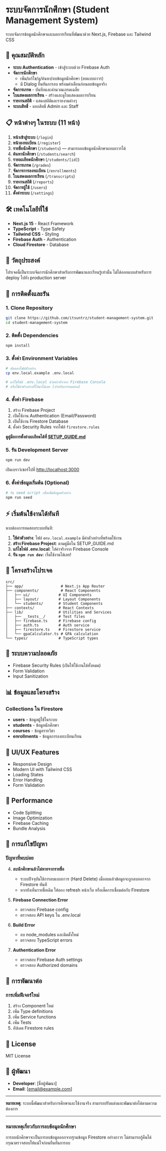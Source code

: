 # ระบบจัดการนักศึกษา (Student Management System)

ระบบจัดการข้อมูลนักศึกษาและผลการเรียนที่พัฒนาด้วย Next.js, Firebase และ Tailwind CSS


## 🚀 คุณสมบัติหลัก

- **ระบบ Authentication** - เข้าสู่ระบบด้วย Firebase Auth
- **จัดการนักศึกษา**
   - เพิ่ม/แก้ไข/ดู/ค้นหา/ลบข้อมูลนักศึกษา (ลบแบบถาวร)
   - มี Dialog ยืนยันการลบ พร้อมคำเตือนก่อนลบข้อมูลจริง
- **จัดการเกรด** - บันทึกและคำนวณเกรดเฉลี่ย
- **ใบแสดงผลการเรียน** - สร้างและดูใบแสดงผลการเรียน
- **รายงานสถิติ** - แสดงสถิติและรายงานต่างๆ
- **ระบบสิทธิ์** - แยกสิทธิ์ Admin และ Staff


## 📋 หน้าต่างๆ ในระบบ (11 หน้า)

1. **หน้าเข้าสู่ระบบ** (`/login`)
2. **หน้าลงทะเบียน** (`/register`)
3. **รายชื่อนักศึกษา** (`/students`) — สามารถลบข้อมูลนักศึกษาแบบถาวรได้
4. **ค้นหานักศึกษา** (`/students/search`)
5. **รายละเอียดนักศึกษา** (`/students/[id]`)
6. **จัดการเกรด** (`/grades`)
7. **จัดการการลงทะเบียน** (`/enrollments`)
8. **ใบแสดงผลการเรียน** (`/transcripts`)
9. **รายงานสถิติ** (`/reports`)
10. **จัดการผู้ใช้** (`/users`)
11. **ตั้งค่าระบบ** (`/settings`)


## 🛠 เทคโนโลยีที่ใช้

- **Next.js 15** - React Framework
- **TypeScript** - Type Safety
- **Tailwind CSS** - Styling
- **Firebase Auth** - Authentication
- **Cloud Firestore** - Database

## 🎯 วัตถุประสงค์

โปรเจคนี้เป็นระบบจัดการนักศึกษาสำหรับการพัฒนาและเรียนรู้เท่านั้น ไม่ได้ออกแบบสำหรับการ deploy ไปยัง production server

## 🚀 การติดตั้งและรัน

### 1. Clone Repository
```bash
git clone https://github.com/itsuntrz/student-management-system.git
cd student-management-system
```

### 2. ติดตั้ง Dependencies
```bash
npm install
```

### 3. ตั้งค่า Environment Variables
```bash
# คัดลอกไฟล์ตัวอย่าง
cp env.local.example .env.local

# แก้ไขไฟล์ .env.local ด้วยค่าจริงจาก Firebase Console
# หรือใช้ค่าตัวอย่างที่ให้มาได้เลย (สำหรับการทดสอบ)
```

### 4. ตั้งค่า Firebase
1. สร้าง Firebase Project
2. เปิดใช้งาน Authentication (Email/Password)
3. เปิดใช้งาน Firestore Database
4. ตั้งค่า Security Rules จากไฟล์ `firestore.rules`

**ดูคู่มือการตั้งค่าละเอียดได้ที่ [SETUP_GUIDE.md](./SETUP_GUIDE.md)**

### 5. รัน Development Server
```bash
npm run dev
```

เปิดเบราว์เซอร์ไปที่ [http://localhost:3000](http://localhost:3000)

### 6. ตั้งค่าข้อมูลเริ่มต้น (Optional)
```bash
# รัน seed script เพื่อเพิ่มข้อมูลตัวอย่าง
npm run seed
```


## ⚡ เริ่มต้นใช้งานได้ทันที

หากต้องการทดสอบระบบทันที:

1. **ใช้ค่าตัวอย่าง**: ไฟล์ `env.local.example` มีค่าตัวอย่างที่พร้อมใช้งาน
2. **สร้าง Firebase Project**: ตามคู่มือใน SETUP_GUIDE.md
3. **แก้ไขไฟล์ .env.local**: ใส่ค่าจริงจาก Firebase Console
4. **รัน `npm run dev`**: เริ่มใช้งานได้เลย!



## 📁 โครงสร้างโปรเจค

```
src/
├── app/                 # Next.js App Router
├── components/          # React Components
│   ├── ui/             # UI Components
│   ├── layout/         # Layout Components
│   └── students/       # Student Components
├── contexts/           # React Contexts
├── lib/                # Utilities and Services
│   ├── __tests__/      # Test files
│   ├── firebase.ts     # Firebase config
│   ├── auth.ts         # Auth service
│   ├── firestore.ts    # Firestore service
│   └── gpaCalculator.ts # GPA calculation
└── types/              # TypeScript types
```

## 🔐 ระบบความปลอดภัย

- Firebase Security Rules (เปิดให้ใช้งานได้ทั้งหมด)
- Form Validation
- Input Sanitization


## 📊 ข้อมูลและโครงสร้าง

### Collections ใน Firestore
- **users** - ข้อมูลผู้ใช้ในระบบ
- **students** - ข้อมูลนักศึกษา
- **courses** - ข้อมูลรายวิชา
- **enrollments** - ข้อมูลการลงทะเบียนเรียน

## 🎨 UI/UX Features

- Responsive Design
- Modern UI with Tailwind CSS
- Loading States
- Error Handling
- Form Validation

## 🚀 Performance

- Code Splitting
- Image Optimization
- Firebase Caching
- Bundle Analysis


## 🐛 การแก้ไขปัญหา


### ปัญหาที่พบบ่อย

4. **ลบนักศึกษาแล้วไม่หายจากรายชื่อ**
   - ระบบปัจจุบันใช้การลบแบบถาวร (Hard Delete) เมื่อลบแล้วข้อมูลจะถูกลบออกจาก Firestore ทันที
   - หากยังเห็นรายชื่อเดิม ให้ลอง refresh หน้าเว็บ หรือเช็คการเชื่อมต่อกับ Firestore

1. **Firebase Connection Error**
   - ตรวจสอบ Firebase config
   - ตรวจสอบ API keys ใน .env.local

2. **Build Error**
   - ลบ node_modules และติดตั้งใหม่
   - ตรวจสอบ TypeScript errors

3. **Authentication Error**
   - ตรวจสอบ Firebase Auth settings
   - ตรวจสอบ Authorized domains


## 📝 การพัฒนาต่อ

### การเพิ่มฟีเจอร์ใหม่
1. สร้าง Component ใหม่
2. เพิ่ม Type definitions
3. เพิ่ม Service functions
4. เพิ่ม Tests
5. อัปเดต Firestore rules

## 📄 License

MIT License

## 👥 ผู้พัฒนา

- **Developer**: [ชื่อผู้พัฒนา]
- **Email**: [email@example.com]

---

**หมายเหตุ**: ระบบนี้พัฒนาสำหรับการศึกษาและใช้งานจริง สามารถปรับแต่งและพัฒนาต่อได้ตามความต้องการ

---
### หมายเหตุเกี่ยวกับการลบข้อมูลนักศึกษา
การลบนักศึกษาจะเป็นการลบข้อมูลออกจากฐานข้อมูล Firestore อย่างถาวร ไม่สามารถกู้คืนได้ กรุณาตรวจสอบให้แน่ใจก่อนยืนยันการลบ
